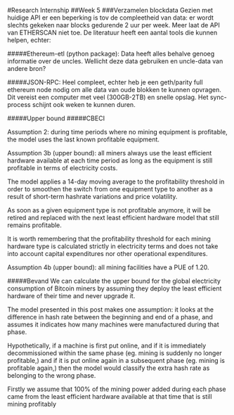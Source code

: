 #Research Internship
##Week 5 
###Verzamelen blockdata
Gezien met huidige API er een beperking is tov de compleetheid van data: er wordt slechts gekeken naar blocks gedurende 2 uur per week. Meer laat de API van ETHERSCAN niet toe. De literatuur heeft een aantal tools die kunnen helpen, echter:

#####Ethereum-etl (python package):
Data heeft alles behalve genoeg informatie over de uncles.
Wellicht deze data gebruiken en uncle-data van andere bron?

#####JSON-RPC:
Heel compleet, echter heb je een geth/parity full ethereum node nodig om alle data van oude blokken te kunnen opvragen. Dit vereist een computer met veel (300GB-2TB) en snelle opslag. Het sync-process schijnt ook weken te kunnen duren. 

#####Upper bound
#####CBECI

Assumption 2: during time periods where no mining equipment is profitable, the model uses the last known profitable equipment.

Assumption 3b (upper bound): all miners always use the least efficient hardware available at each time period as long as the equipment is still profitable in terms of electricity costs.

The model applies a 14-day moving average to the profitability threshold in order to smoothen the switch from one equipment type to another as a result of short-term hashrate variations and price volatility.

As soon as a given equipment type is not profitable anymore, it will be retired and replaced with the next least efficient hardware model that still remains profitable.

It is worth remembering that the profitability threshold for each mining hardware type is calculated strictly in electricity terms and does not take into account capital expenditures nor other operational expenditures.

Assumption 4b (upper bound): all mining facilities have a PUE of 1.20.



#####Bevand
We can calculate the upper bound for the global electricity consumption of Bitcoin miners by assuming they deploy the least efficient hardware of their time and never upgrade it.

The model presented in this post makes one assumption: it looks at the difference in hash rate between the beginning and end of a phase, and assumes it indicates how many machines were manufactured during that phase.

Hypothetically, if a machine is first put online, and if it is immediately decommissioned within the same phase (eg. mining is suddenly no longer profitable,) and if it is put online again in a subsequent phase (eg. mining is profitable again,) then the model would classify the extra hash rate as belonging to the wrong phase.

Firstly we assume that 100% of the mining power added during each phase came from the least efficient hardware available at that time that is still mining profitably



